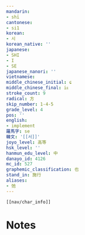 ```yaml
---
mandarin:
- shī
cantonese:
- si1
korean:
- 시
korean_native: ''
japanese:
- SHI
- I
- SE
japanese_nanori: ''
vietnamese:
middle_chinese_initial: ɕ
middle_chinese_final: iᴇ
stroke_count: 9
radical: 方
skip_number: 1-4-5
grade_level: 4
pos: ''
english:
- implement
羅馬字: se
韓文: '[[서]]'
joyo_level: 高等
hsk_level: ''
hanmun_edu_level: 中
danayo_id: 4126
mc_id: 527
graphemic_classification: 也
stand_in: 施行
aliases:
- 弛
---
```

```meta-bind-embed
[[nav/char_info]]
```

# Notes
